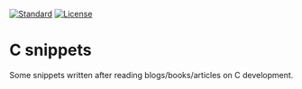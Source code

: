 [![Standard](https://img.shields.io/badge/C-89/90/99/11-blue.svg)](https://en.wikipedia.org/wiki/C_%28programming_language%29) [![License](https://img.shields.io/badge/license-MIT-blue.svg)](https://opensource.org/licenses/MIT)

# C snippets

Some snippets written after reading blogs/books/articles on C development.
